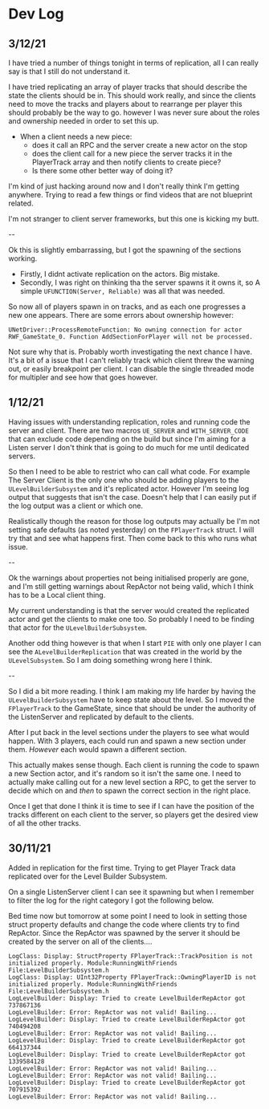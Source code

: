 ﻿# Dev Log

## 3/12/21
I have tried a number of things tonight in terms of replication, all I can really say is that I still do not understand it.

I have tried replicating an array of player tracks that should describe the state the clients should be in. This should work really, and since the clients need to move the tracks and players about to rearrange per player this should probably be the way to go. however I was never sure about the roles and ownership needed in order to set this up.

* When a client needs a new piece:
  * does it call an RPC and the server create a new actor on the stop
  * does the client call for a new piece the server tracks it in the PlayerTrack array and then notify clients to create piece?
  * Is there some other better way of doing it?

I'm kind of just hacking around now and I don't really think I'm getting anywhere. Trying to read a few things or find videos that are not blueprint related.

I'm not stranger to client server frameworks, but this one is kicking my butt.

--

Ok this is slightly embarrassing, but I got the spawning of the sections working.

* Firstly, I didnt activate replication on the actors. Big mistake. 
* Secondly, I was right on thinking tha the server spawns it it owns it, so A simple `UFUNCTION(Server, Reliable)` was all that was needed. 

So now all of players spawn in on tracks, and as each one progresses a new one appears. 
There are some errors about ownership however: 

``` 
UNetDriver::ProcessRemoteFunction: No owning connection for actor RWF_GameState_0. Function AddSectionForPlayer will not be processed.
```

Not sure why that is. Probably worth investigating the next chance I have. It's a bit of a issue that I can't reliably track which client threw the warning out, or easily breakpoint per client. I can disable the single threaded mode for multipler and see how that goes however. 


## 1/12/21
Having issues with understanding replication, roles and running code the server and client.
There are two macros `UE_SERVER` and `WITH_SERVER_CODE` that can exclude code depending on the build but since I'm aiming
for a Listen server I don't think that is going to do much for me until dedicated servers.

So then I need to be able to restrict who can call what code. For example The Server Client is the only one who should be adding players to the `ULevelBuilderSubsystem` and it's replicated actor. However I'm seeing log output that suggests that isn't the case. Doesn't help that I can easily put if the log output was a client or which one.

Realistically though the reason for those log outputs may actually be I'm not setting safe defaults (as noted yesterday) on the `FPlayerTrack` struct. I will try that and see what happens first. Then come back to this who runs what issue.

-- 

Ok the warnings about properties not being initialised properly are gone, and I'm still getting warnings about RepActor not being valid, which I think has to be a Local client thing.

My current understanding is that the server would created the replicated actor and get the clients to make one too. So probably I need to be finding that actor for the `ULevelBuilderSubsystem`. 

Another odd thing however is that when I start `PIE` with only one player I can see the `ALevelBuilderReplication` that was created in the world by the `ULevelSubsystem`. So I am doing something wrong here I think.

--

So I did a bit more reading. I think I am making my life harder by having the `ULevelBuilderSubsystem` have to keep state about the level. So I moved the `FPlayerTrack` to the GameState, since that should be under the authority of the ListenServer and replicated by default to the clients. 

After I put back in the level sections under the players to see what would happen.
With 3 players, each could run and spawn a new section under them. _However_ each would spawn a different section.

This actually makes sense though. Each client is running the code to spawn a new Section actor, and it's random so it isn't the same one. I need to actually make calling out for a new level section a RPC, to get the server to decide which on and _then_ to spawn the correct section in the right place.

Once I get that done I think it is time to see if I can have the position of the tracks different on each client to the server, so players get the desired view of all the other tracks. 

## 30/11/21

Added in replication for the first time. Trying to get Player Track data replicated over for the Level Builder
Subsystem. 

On a single ListenServer client I can see it spawning but when I remember to filter the log for the right category
I got the following below. 

Bed time now but tomorrow at some point I need to look in setting those struct property defaults and change the code
where clients try to find RepActor. Since the RepActor was spawned by the server it should be created by the server on
all of the clients....


```
LogClass: Display: StructProperty FPlayerTrack::TrackPosition is not initialized properly. Module:RunningWithFriends File:LevelBuilderSubsystem.h
LogClass: Display: UInt32Property FPlayerTrack::OwningPlayerID is not initialized properly. Module:RunningWithFriends File:LevelBuilderSubsystem.h
LogLevelBuilder: Display: Tried to create LevelBuilderRepActor got 737867136
LogLevelBuilder: Error: RepActor was not valid! Bailing...
LogLevelBuilder: Display: Tried to create LevelBuilderRepActor got 740494208
LogLevelBuilder: Error: RepActor was not valid! Bailing...
LogLevelBuilder: Display: Tried to create LevelBuilderRepActor got 664137344
LogLevelBuilder: Display: Tried to create LevelBuilderRepActor got 1339584128
LogLevelBuilder: Error: RepActor was not valid! Bailing...
LogLevelBuilder: Error: RepActor was not valid! Bailing...
LogLevelBuilder: Display: Tried to create LevelBuilderRepActor got 707915392
LogLevelBuilder: Error: RepActor was not valid! Bailing...
````